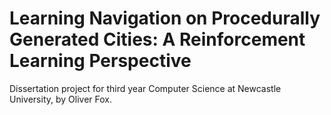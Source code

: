# Learning Navigation on Procedurally Generated Cities: A Reinforcement Learning Perspective

Dissertation project for third year Computer Science at Newcastle University, by Oliver Fox.
